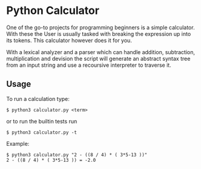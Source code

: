# Python Calculator

One of the go-to projects for programming beginners is a simple calculator.
With these the User is usually tasked with breaking the expression up into its tokens.
This calculator however does it for you.

With a lexical analyzer and a parser which can handle addition, subtraction, multiplication and devision the script will generate an abstract syntax tree from an input string and use a recoursive interpreter to traverse it.

## Usage

To run a calculation type:

```
$ python3 calculator.py <term>
```

or to run the builtin tests run

```
$ python3 calculator.py -t
```

Example:

```
$ python3 calculator.py "2 - ((8 / 4) * ( 3*5-13 ))"
2 - ((8 / 4) * ( 3*5-13 )) = -2.0
```
